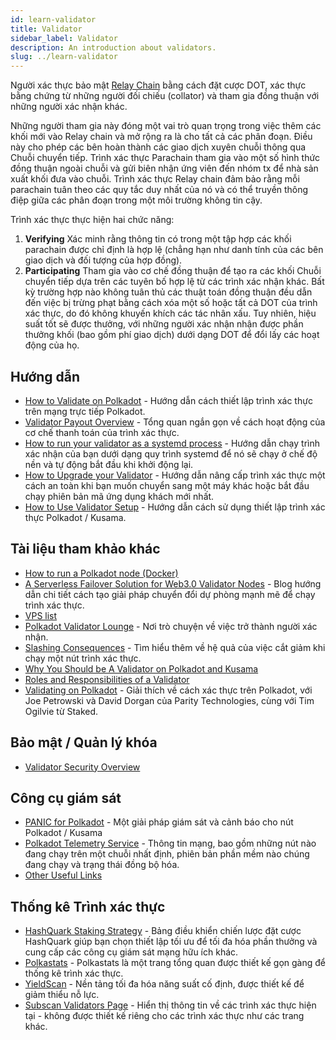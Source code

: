 ```yaml
---
id: learn-validator
title: Validator
sidebar_label: Validator
description: An introduction about validators.
slug: ../learn-validator
---
```


Người xác thực bảo mật [Relay Chain](learn-architecture.md#relay-chain) bằng cách đặt cược DOT, xác
thực bằng chứng từ những người đối chiếu (collator) và tham gia đồng thuận với những người xác nhận
khác.

Những người tham gia này đóng một vai trò quan trọng trong việc thêm các khối mới vào Relay chain và
mở rộng ra là cho tất cả các phân đoạn. Điều này cho phép các bên hoàn thành các giao dịch xuyên
chuỗi thông qua Chuỗi chuyển tiếp. Trình xác thực Parachain tham gia vào một số hình thức đồng thuận
ngoài chuỗi và gửi biên nhận ứng viên đến nhóm tx để nhà sản xuất khối đưa vào chuỗi. Trình xác thực
Relay chain đảm bảo rằng mỗi parachain tuân theo các quy tắc duy nhất của nó và có thể truyền thông
điệp giữa các phân đoạn trong một môi trường không tin cậy.

Trình xác thực thực hiện hai chức năng:

1. **Verifying** Xác minh rằng thông tin có trong một tập hợp các khối parachain được chỉ định là
   hợp lệ (chẳng hạn như danh tính của các bên giao dịch và đối tượng của hợp đồng).
2. **Participating** Tham gia vào cơ chế đồng thuận để tạo ra các khối Chuỗi chuyển tiếp dựa trên
   các tuyên bố hợp lệ từ các trình xác nhận khác. Bất kỳ trường hợp nào không tuân thủ các thuật
   toán đồng thuận đều dẫn đến việc bị trừng phạt bằng cách xóa một số hoặc tất cả DOT của trình xác
   thực, do đó không khuyến khích các tác nhân xấu. Tuy nhiên, hiệu suất tốt sẽ được thưởng, với
   những người xác nhận nhận được phần thưởng khối (bao gồm phí giao dịch) dưới dạng DOT để đổi lấy
   các hoạt động của họ.

## Hướng dẫn

- [How to Validate on Polkadot](../maintain/maintain-guides-how-to-validate-polkadot.md) - Hướng dẫn
  cách thiết lập trình xác thực trên mạng trực tiếp Polkadot.
- [Validator Payout Overview](../maintain/maintain-guides-validator-payout.md) - Tổng quan ngắn gọn
  về cách hoạt động của cơ chế thanh toán của trình xác thực.
- [How to run your validator as a systemd process](../maintain/maintain-guides-how-to-systemd.md) -
  Hướng dẫn chạy trình xác nhận của bạn dưới dạng quy trình systemd để nó sẽ chạy ở chế độ nền và tự
  động bắt đầu khi khởi động lại.
- [How to Upgrade your Validator](../maintain/maintain-guides-how-to-upgrade.md) - Hướng dẫn nâng
  cấp trình xác thực một cách an toàn khi bạn muốn chuyển sang một máy khác hoặc bắt đầu chạy phiên
  bản mã ứng dụng khách mới nhất.
- [How to Use Validator Setup](../maintain/maintain-guides-how-to-use-polkadot-validator-setup.md) -
  Hướng dẫn cách sử dụng thiết lập trình xác thực Polkadot / Kusama.

## Tài liệu tham khảo khác

- [How to run a Polkadot node (Docker)](https://medium.com/@acvlls/setting-up-a-maintain-the-easy-way-3a885283091f)
- [A Serverless Failover Solution for Web3.0 Validator Nodes](https://medium.com/hackernoon/a-serverless-failover-solution-for-web-3-0-validator-nodes-e26b9d24c71d) -
  Blog hướng dẫn chi tiết cách tạo giải pháp chuyển đổi dự phòng mạnh mẽ để chạy trình xác thực.
- [VPS list](../maintain/kusama/maintain-guides-how-to-validate-kusama.md##vps-list)
- [Polkadot Validator Lounge](https://matrix.to/#/!NZrbtteFeqYKCUGQtr:matrix.parity.io?via=matrix.parity.io&via=matrix.org&via=web3.foundation) -
  Nơi trò chuyện về việc trở thành người xác nhận.
- [Slashing Consequences](learn-staking#slashing) - Tìm hiểu thêm về hệ quả của việc cắt giảm khi
  chạy một nút trình xác thực.
- [Why You Should be A Validator on Polkadot and Kusama](https://www.youtube.com/watch?v=0EmP0s6JOW4&list=PLOyWqupZ-WGuAuS00rK-pebTMAOxW41W8&index=2)
- [Roles and Responsibilities of a Validator](https://www.youtube.com/watch?v=riVg_Up_fCg&list=PLOyWqupZ-WGuAuS00rK-pebTMAOxW41W8&index=15)
- [Validating on Polkadot](https://www.crowdcast.io/e/validating-on-polkadot) - Giải thích về cách
  xác thực trên Polkadot, với Joe Petrowski và David Dorgan của Parity Technologies, cùng với Tim
  Ogilvie từ Staked.

## Bảo mật / Quản lý khóa

- [Validator Security Overview](https://github.com/w3f/validator-security)

## Công cụ giám sát

- [PANIC for Polkadot](https://github.com/SimplyVC/panic_polkadot) - Một giải pháp giám sát và cảnh
  báo cho nút Polkadot / Kusama
- [Polkadot Telemetry Service](https://telemetry.polkadot.io/#list/Kusama%20CC3) - Thông tin mạng,
  bao gồm những nút nào đang chạy trên một chuỗi nhất định, phiên bản phần mềm nào chúng đang chạy
  và trạng thái đồng bộ hóa.
- [Other Useful Links](https://forum.web3.foundation/t/useful-links-for-validators/20)

## Thống kê Trình xác thực

- [HashQuark Staking Strategy](https://polkacube.hashquark.io/#/polkadot/strategy) - Bảng điều khiển
  chiến lược đặt cược HashQuark giúp bạn chọn thiết lập tối ưu để tối đa hóa phần thưởng và cung cấp
  các công cụ giám sát mạng hữu ích khác.
- [Polkastats](https://polkastats.io/) - Polkastats là một trang tổng quan được thiết kế gọn gàng để
  thống kê trình xác thực.
- [YieldScan](https://yieldscan.app/) - Nền tảng tối đa hóa năng suất cố định, được thiết kế để giảm
  thiểu nỗ lực.
- [Subscan Validators Page](https://kusama.subscan.io/validator) - Hiển thị thông tin về các trình
  xác thực hiện tại - không được thiết kế riêng cho các trình xác thực như các trang khác.
